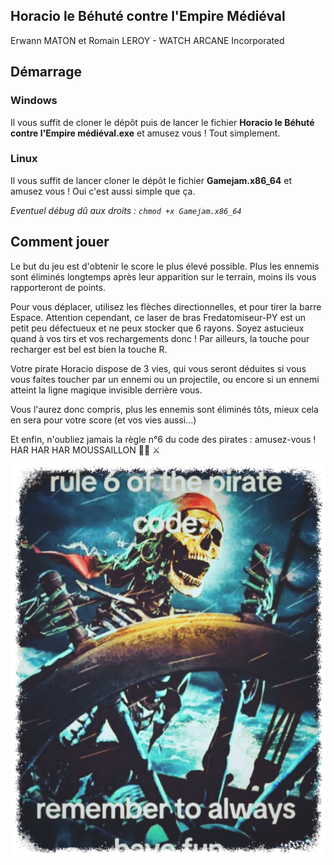 ## Horacio le Béhuté contre l'Empire Médiéval

Erwann MATON et Romain LEROY - WATCH ARCANE Incorporated


## Démarrage

### Windows

Il vous suffit de cloner le dépôt puis de lancer le fichier **Horacio le Béhuté contre l'Empire médiéval.exe** et amusez vous ! Tout simplement.

### Linux
Il vous suffit de lancer cloner le dépôt le fichier **Gamejam.x86_64** et amusez vous ! Oui c'est aussi simple que ça.

*Eventuel débug dû aux droits : `chmod +x Gamejam.x86_64`*
## Comment jouer

Le but du jeu est d'obtenir le score le plus élevé possible. Plus les ennemis sont éliminés longtemps après leur apparition sur le terrain, moins ils vous rapporteront de points.

Pour vous déplacer, utilisez les flèches directionnelles, et pour tirer la barre Espace. Attention cependant, ce laser de bras Fredatomiseur-PY est un petit peu défectueux et ne peux stocker que 6 rayons. Soyez astucieux quand à vos tirs et vos rechargements donc ! Par ailleurs, la touche pour recharger est bel est bien la touche R.

Votre pirate Horacio dispose de 3 vies, qui vous seront déduites si vous vous faites toucher par un ennemi ou un projectile, ou encore si un ennemi atteint la ligne magique invisible derrière vous.

Vous l'aurez donc compris, plus les ennemis sont éliminés tôts, mieux cela en sera pour votre score (et vos vies aussi...)

Et enfin, n'oubliez jamais la règle n°6 du code des pirates : amusez-vous ! HAR HAR HAR MOUSSAILLON 🏴‍☠️ ⚔️ 

<img src="./havefunstyle.png"/>

